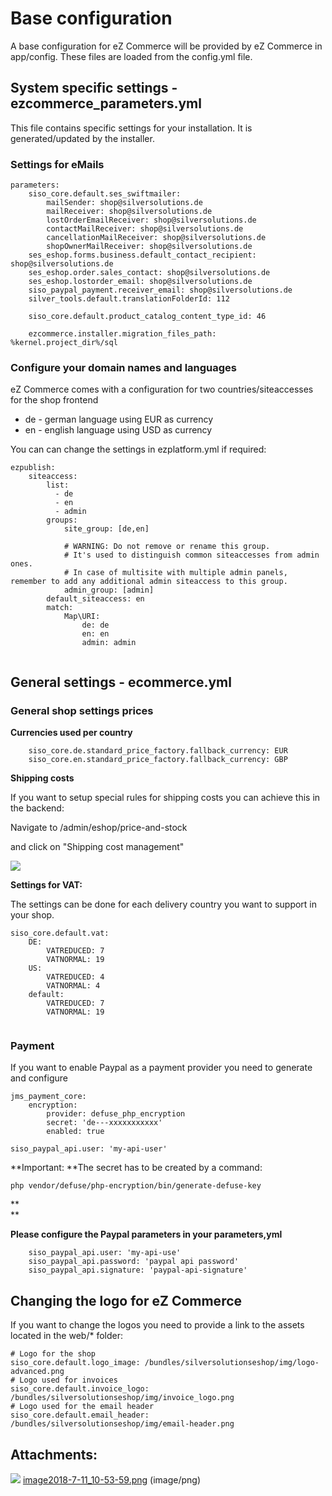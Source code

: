 #  Base configuration 

A base configuration for eZ Commerce will be provided by eZ Commerce in app/config. These files are loaded from the config.yml file. 

## System specific settings - ezcommerce\_parameters.yml

This file contains specific settings for your installation. It is generated/updated by the installer. 

### Settings for eMails

``` 
parameters:
    siso_core.default.ses_swiftmailer:
        mailSender: shop@silversolutions.de
        mailReceiver: shop@silversolutions.de
        lostOrderEmailReceiver: shop@silversolutions.de
        contactMailReceiver: shop@silversolutions.de
        cancellationMailReceiver: shop@silversolutions.de
        shopOwnerMailReceiver: shop@silversolutions.de
    ses_eshop.forms.business.default_contact_recipient: shop@silversolutions.de
    ses_eshop.order.sales_contact: shop@silversolutions.de
    ses_eshop.lostorder_email: shop@silversolutions.de
    siso_paypal_payment.receiver_email: shop@silversolutions.de
    silver_tools.default.translationFolderId: 112
    
    siso_core.default.product_catalog_content_type_id: 46

    ezcommerce.installer.migration_files_path: %kernel.project_dir%/sql
```

### Configure your domain names and languages

eZ Commerce comes with a configuration for two countries/siteaccesses for the shop frontend

  - de - german language using EUR as currency 
  - en - english language using USD as currency

You can can change the settings in ezplatform.yml if required:

``` 
ezpublish:
    siteaccess:
        list:
          - de
          - en
          - admin
        groups:
            site_group: [de,en]

            # WARNING: Do not remove or rename this group.
            # It's used to distinguish common siteaccesses from admin ones.
            # In case of multisite with multiple admin panels, remember to add any additional admin siteaccess to this group.
            admin_group: [admin]
        default_siteaccess: en
        match:
            Map\URI:
                de: de
                en: en
                admin: admin
             
```

## General settings - ecommerce.yml

### General shop settings prices

**Currencies used per country**

``` 
    siso_core.de.standard_price_factory.fallback_currency: EUR
    siso_core.en.standard_price_factory.fallback_currency: GBP
```

**Shipping costs**

If you want to setup special rules for shipping costs you can achieve this in the backend:

Navigate to /admin/eshop/price-and-stock

and click on "Shipping cost management"

![](attachments/23561042/23571103.png)

**Settings for VAT:**

The settings can be done for each delivery country you want to support in your shop. 

``` 
siso_core.default.vat:
    DE:
        VATREDUCED: 7
        VATNORMAL: 19
    US: 
        VATREDUCED: 4
        VATNORMAL: 4   
    default:
        VATREDUCED: 7
        VATNORMAL: 19
        
```

### Payment 

If you want to enable Paypal as a payment provider you need to generate and configure 

``` 
jms_payment_core:
    encryption:
        provider: defuse_php_encryption
        secret: 'de---xxxxxxxxxxx'
        enabled: true

siso_paypal_api.user: 'my-api-user'
```

**Important: **The secret has to be created by a command:

``` 
php vendor/defuse/php-encryption/bin/generate-defuse-key
```

**  
**

**Please configure the Paypal parameters in your parameters,yml**

``` 
    siso_paypal_api.user: 'my-api-use'
    siso_paypal_api.password: 'paypal api password'
    siso_paypal_api.signature: 'paypal-api-signature'
```

## Changing the logo for eZ Commerce

If you want to change the logos you need to provide a link to the assets located in the web/\* folder:

``` 
# Logo for the shop
siso_core.default.logo_image: /bundles/silversolutionseshop/img/logo-advanced.png
# Logo used for invoices
siso_core.default.invoice_logo: /bundles/silversolutionseshop/img/invoice_logo.png
# Logo used for the email header 
siso_core.default.email_header: /bundles/silversolutionseshop/img/email-header.png
```

## Attachments:

![](images/icons/bullet_blue.gif) [image2018-7-11\_10-53-59.png](attachments/23561042/23571103.png) (image/png)  
